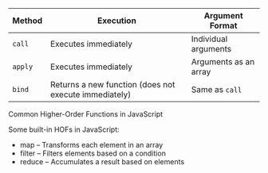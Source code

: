 

| Method  | Execution                                             | Argument Format       |
| ------- | ----------------------------------------------------- | --------------------- |
| `call`  | Executes immediately                                  | Individual arguments  |
| `apply` | Executes immediately                                  | Arguments as an array |
| `bind`  | Returns a new function (does not execute immediately) | Same as `call`        |

Common Higher-Order Functions in JavaScript

Some built-in HOFs in JavaScript:

  - map – Transforms each element in an array
  - filter – Filters elements based on a condition
  - reduce – Accumulates a result based on elements